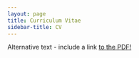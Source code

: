 ```yaml
---
layout: page
title: Curriculum Vitae
sidebar-title: CV
---
```



<object data="{{ '/' | relative_url }}assets/docs/cv.pdf" class="pdf-viewer" type="application/pdf" width="100%" height="100%">
  <p>Alternative text - include a link <a href="{{ '/' | relative_url }}assets/docs/cv.pdf">to the PDF!</a></p>
</object>
